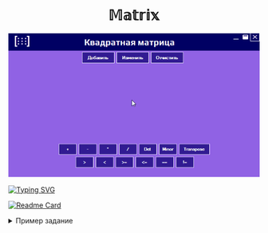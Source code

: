<h1 align="center">𝕄𝕒𝕥𝕣𝕚𝕩</h1>



<img src="Images/MatrixForm.gif" alt="Пример того, как работает программа.">


[![Typing SVG](https://readme-typing-svg.herokuapp.com?font=&size=19&color=B918F7&background=F7F7F700&multiline=true&width=550&height=62&lines=%D0%9F%D1%80%D0%BE%D0%B5%D0%BA%D1%82+%D0%B1%D1%8B%D0%BB+%D1%81%D0%BE%D0%B7%D0%B4%D0%B0%D0%BD+%D0%BD%D0%B0+%D0%BE%D1%81%D0%BD%D0%BE%D0%B2%D0%B5+%D0%B7%D0%B0%D0%B4%D0%B0%D0%BD%D0%B8%D1%8F+%D0%BF%D0%BE;%D0%B4%D0%B8%D1%81%D1%86%D0%B8%D0%BF%D0%BB%D0%B8%D0%BD%D0%B0%D0%BC+%22%D0%9F%D1%80%D0%BE%D0%B3%D1%80%D0%B0%D0%BC%D0%BC%D0%B8%D1%80%D0%BE%D0%B2%D0%B0%D0%BD%D0%B8%D0%B5%22+%D0%B8+%22%D0%98%D0%A1%D0%B8%D0%A2%22+%D0%B2+%D0%9A%D0%B5%D0%BC%D0%93%D0%A3)](https://git.io/typing-svg)



[![Readme Card](https://github-readme-stats.vercel.app/api/pin/?username=nasibullo03&repo=c-sharp)](https://github.com/anuraghazra/github-readme-stats)

<details><summary>Пример задание</summary>
<p>
    #Задание 3 - Перегрузка операций
    Создать класс «Квадратная матрица». 

    Реализовать конструкторы для случайной генерации матриц.

    Выполнить перегрузку операций (+, *, >, < > = , < = , = = , ! = , приведения типов, true, false, нахождение детерминанта, обратная матрица).

    Реализовать методы ToString(), CompareTo(), Equals(), GetHashCode().

    Реализовать для класса паттерн «Прототип» с глубоким копированием.

    Создать пользовательские классы Исключений и реализовать их обработку.

    Реализовать тестовое приложение «Матричный калькулятор»  для демонстрации работы созданного класса.
</p>
</details>



